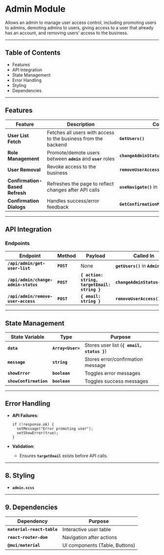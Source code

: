 # Admin Module

Allows an admin to manage user access control, including promoting users to admins, demoting admins to users, giving access to a user that already has an account, and removing users' access to the business.

---

## **Table of Contents**

- Features
- API Integration
- State Management
- Error Handling
- Styling
- Dependencies

---

## **Features**

| **Feature** | **Description** | **Component** |
| --- | --- | --- |
| **User List Fetch** | Fetches all users with access to the business from the backend  | **`GetUsers()`** |
| **Role Management** | Promote/demote users between **`admin`** and **`user`** roles | **`changeAdminStatus()`** |
| **User Removal** | Revoke access to the business | **`removeUserAccess()`** |
| **Confirmation-Based Refresh** | Refreshes the page to reflect changes after API calls | **`useNavigate()`** in **`GetConfirmationMessage`** |
| **Confirmation Dialogs** | Handles success/error feedback | **`GetConfirmationMessage`**, **`ErrorMessage`** |

---

## **API Integration**

### **Endpoints**

| **Endpoint** | **Method** | **Payload** | **Called In** |
| --- | --- | --- | --- |
| **`/api/admin/get-user-list`** | **`POST`** | None | **`getUsers()`** in **`AdminTable`** |
| **`/api/admin/change-admin-status`** | **`POST`** | **`{ action: string, targetEmail: string }`** | **`changeAdminStatus()`** |
| **`/api/admin/remove-user-access`** | **`POST`** | **`{ email: string }`** | **`removeUserAccess()`** |

---

## **State Management**

| **State Variable** | **Type** | **Purpose** |
| --- | --- | --- |
| **`data`** | **`Array<User>`** | Stores user list (**`{ email, status }`**) |
| **`message`** | **`string`** | Stores error/confirmation message |
| **`showError`** | **`boolean`** | Toggles error messages |
| **`showConfirmation`** | **`boolean`** | Toggles success messages |

---

## **Error Handling**

- **API Failures**:
    
    ```
    if (!response.ok) {
      setMessage("Error promoting user");
      setShowError(true);
    }
    ```
    
- **Validation**:
    - Ensures **`targetEmail`** exists before API calls.

---

## **8. Styling**

- **`admin.scss`**

---

## **9. Dependencies**

| **Dependency** | **Purpose** |
| --- | --- |
| **`material-react-table`** | Interactive user table |
| **`react-router-dom`** | Navigation after actions |
| **`@mui/material`** | UI components (Table, Buttons) |